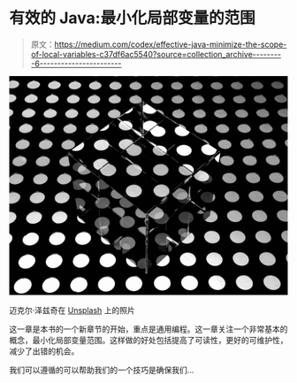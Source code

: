 # 有效的 Java:最小化局部变量的范围

> 原文：<https://medium.com/codex/effective-java-minimize-the-scope-of-local-variables-c37df6ac5540?source=collection_archive---------6----------------------->

![](img/96cca165fa2aad7e66ba737d2e3fe92d.png)

迈克尔·泽兹奇在 [Unsplash](https://unsplash.com?utm_source=medium&utm_medium=referral) 上的照片

这一章是本书的一个新章节的开始，重点是通用编程。这一章关注一个非常基本的概念，最小化局部变量范围。这样做的好处包括提高了可读性，更好的可维护性，减少了出错的机会。

我们可以遵循的可以帮助我们的一个技巧是确保我们…